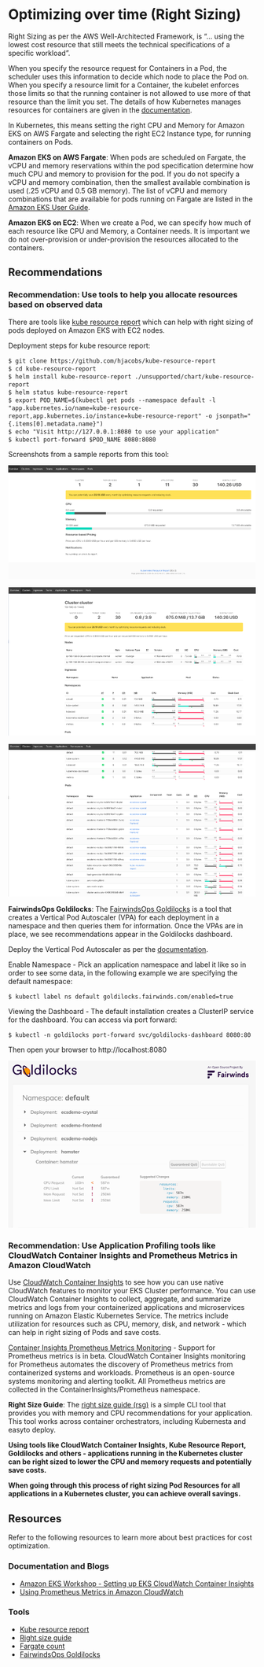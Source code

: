 # Optimizing over time (Right Sizing)

Right Sizing as per the AWS Well-Architected Framework, is “… using the lowest cost resource that still meets the technical specifications of a specific workload”.

When you specify the resource request for Containers in a Pod, the scheduler uses this information to decide which node to place the Pod on. When you specify a resource limit for a Container, the kubelet enforces those limits so that the running container is not allowed to use more of that resource than the limit you set. The details of how Kubernetes manages resources for containers are given in the [documentation](https://kubernetes.io/docs/concepts/configuration/manage-resources-containers/).

In Kubernetes, this means setting the right CPU and Memory for Amazon EKS on AWS Fargate and selecting the right EC2 Instance type, for running containers on Pods. 

**Amazon EKS on AWS Fargate**: When pods are scheduled on Fargate, the vCPU and memory reservations within the pod specification determine how much CPU and memory to provision for the pod.  If you do not specify a vCPU and memory combination, then the smallest available combination is used (.25 vCPU and 0.5 GB memory). The list of vCPU and memory combinations that are available for pods running on Fargate are listed in the [Amazon EKS User Guide](https://docs.aws.amazon.com/eks/latest/userguide/fargate-pod-configuration.html). 



**Amazon EKS on EC2**: When we create a Pod, we can specify how much of each resource like CPU and Memory, a Container needs. It is important we do not over-provision or under-provision the resources allocated to the containers. 

## Recommendations
### Recommendation: Use tools to help you allocate resources based on observed data
There are tools like [kube resource report](https://github.com/hjacobs/kube-resource-report) which can help with right sizing of pods deployed on Amazon EKS with EC2 nodes.

Deployment steps for kube resource report:
```
$ git clone https://github.com/hjacobs/kube-resource-report
$ cd kube-resource-report
$ helm install kube-resource-report ./unsupported/chart/kube-resource-report
$ helm status kube-resource-report
$ export POD_NAME=$(kubectl get pods --namespace default -l "app.kubernetes.io/name=kube-resource-report,app.kubernetes.io/instance=kube-resource-report" -o jsonpath="{.items[0].metadata.name}")
$ echo "Visit http://127.0.0.1:8080 to use your application"
$ kubectl port-forward $POD_NAME 8080:8080
```
Screenshots from a sample reports from this tool:

![Home Page](../images/kube-resource-report1.png)

![Cluster level data](../images/kube-resource-report2.png)

![Pod level data](../images/kube-resource-report3.png)

**FairwindsOps Goldilocks**: The [FairwindsOps Goldilocks](https://github.com/FairwindsOps/goldilocks) is a tool that creates a Vertical Pod Autoscaler (VPA) for each deployment in a namespace and then queries them for information. Once the VPAs are in place, we see recommendations appear in the Goldilocks dashboard.



Deploy the Vertical Pod Autoscaler as per the [documentation]( https://docs.aws.amazon.com/eks/latest/userguide/vertical-pod-autoscaler.html).

Enable Namespace - Pick an application namespace and label it like so in order to see some data, in the following example we are specifying the default namespace:

```
$ kubectl label ns default goldilocks.fairwinds.com/enabled=true
```

Viewing the Dashboard - The default installation creates a ClusterIP service for the dashboard. You can access via port forward:

```
$ kubectl -n goldilocks port-forward svc/goldilocks-dashboard 8080:80
```

Then open your browser to http://localhost:8080

![Goldilocks recommendation Page](../images/Goldilocks.png)

### Recommendation: Use Application Profiling tools like CloudWatch Container Insights and Prometheus Metrics in Amazon CloudWatch

Use [CloudWatch Container Insights](https://docs.aws.amazon.com/AmazonCloudWatch/latest/monitoring/deploy-container-insights-EKS.html) to see how you can use native CloudWatch features to monitor your EKS Cluster performance. You can use CloudWatch Container Insights to collect, aggregate, and summarize metrics and logs from your containerized applications and microservices running on Amazon Elastic Kubernetes Service. The metrics include utilization for resources such as CPU, memory, disk, and network - which can help in right sizing of Pods and save costs. 

[Container Insights Prometheus Metrics Monitoring](https://docs.aws.amazon.com/AmazonCloudWatch/latest/monitoring/ContainerInsights-Prometheus-metrics.html) - Support for Prometheus metrics is in beta. CloudWatch Container Insights monitoring for Prometheus automates the discovery of Prometheus metrics from containerized systems and workloads. Prometheus is an open-source systems monitoring and alerting toolkit. All Prometheus metrics are collected in the ContainerInsights/Prometheus namespace. 


**Right Size Guide**: The [right size guide (rsg)](https://mhausenblas.info/right-size-guide/) is a simple CLI tool that provides you with memory and CPU recommendations for your application. This tool works across container orchestrators, including Kubernesta and easyto deploy. 

**Using tools like CloudWatch Container Insights, Kube Resource Report, Goldilocks and others - applications running in the Kubernetes cluster can be right sized to lower the CPU and memory requests and potentially save costs.** 

**When going through this process of right sizing Pod Resources for all applications in a Kubernetes cluster, you can achieve overall savings.**


## Resources
Refer to the following resources to learn more about best practices for cost optimization.


### Documentation and Blogs
+	[Amazon EKS Workshop - Setting up EKS CloudWatch Container Insights ](https://www.eksworkshop.com/intermediate/250_cloudwatch_container_insights/)
+	[Using Prometheus Metrics in Amazon CloudWatch](https://aws.amazon.com/blogs/containers/using-prometheus-metrics-in-amazon-cloudwatch/)


### Tools
+  [Kube resource report](https://github.com/hjacobs/kube-resource-report)
+  [Right size guide](https://github.com/mhausenblas/right-size-guide)
+ [Fargate count](https://github.com/mreferre/fargatecount)
+ [FairwindsOps Goldilocks](https://github.com/FairwindsOps/goldilocks)


